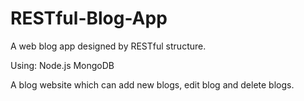 # RESTful-Blog-App
A web blog app designed by RESTful structure.



Using: Node.js MongoDB 



A blog website which can add new blogs, edit blog and delete blogs. 
